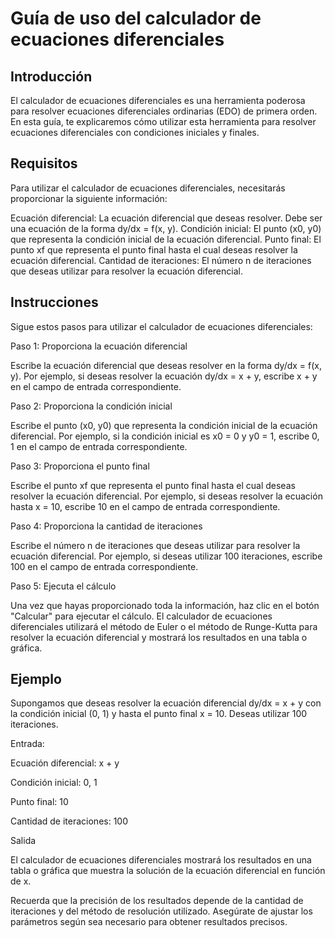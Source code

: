 # Guía de uso del calculador de ecuaciones diferenciales

## Introducción

El calculador de ecuaciones diferenciales es una herramienta poderosa para resolver ecuaciones diferenciales ordinarias (EDO) de primera orden. En esta guía, te explicaremos cómo utilizar esta herramienta para resolver ecuaciones diferenciales con condiciones iniciales y finales.

## Requisitos

Para utilizar el calculador de ecuaciones diferenciales, necesitarás proporcionar la siguiente información:

Ecuación diferencial: La ecuación diferencial que deseas resolver. Debe ser una ecuación de la forma dy/dx = f(x, y).
Condición inicial: El punto (x0, y0) que representa la condición inicial de la ecuación diferencial.
Punto final: El punto xf que representa el punto final hasta el cual deseas resolver la ecuación diferencial.
Cantidad de iteraciones: El número n de iteraciones que deseas utilizar para resolver la ecuación diferencial.

## Instrucciones

Sigue estos pasos para utilizar el calculador de ecuaciones diferenciales:

Paso 1: Proporciona la ecuación diferencial

Escribe la ecuación diferencial que deseas resolver en la forma dy/dx = f(x, y). Por ejemplo, si deseas resolver la ecuación dy/dx = x + y, escribe x + y en el campo de entrada correspondiente.

Paso 2: Proporciona la condición inicial

Escribe el punto (x0, y0) que representa la condición inicial de la ecuación diferencial. Por ejemplo, si la condición inicial es x0 = 0 y y0 = 1, escribe 0, 1 en el campo de entrada correspondiente.

Paso 3: Proporciona el punto final

Escribe el punto xf que representa el punto final hasta el cual deseas resolver la ecuación diferencial. Por ejemplo, si deseas resolver la ecuación hasta x = 10, escribe 10 en el campo de entrada correspondiente.

Paso 4: Proporciona la cantidad de iteraciones

Escribe el número n de iteraciones que deseas utilizar para resolver la ecuación diferencial. Por ejemplo, si deseas utilizar 100 iteraciones, escribe 100 en el campo de entrada correspondiente.

Paso 5: Ejecuta el cálculo

Una vez que hayas proporcionado toda la información, haz clic en el botón "Calcular" para ejecutar el cálculo. El calculador de ecuaciones diferenciales utilizará el método de Euler o el método de Runge-Kutta para resolver la ecuación diferencial y mostrará los resultados en una tabla o gráfica.

## Ejemplo

Supongamos que deseas resolver la ecuación diferencial dy/dx = x + y con la condición inicial (0, 1) y hasta el punto final x = 10. Deseas utilizar 100 iteraciones.

Entrada:

Ecuación diferencial: x + y

Condición inicial: 0, 1

Punto final: 10

Cantidad de iteraciones: 100

Salida

El calculador de ecuaciones diferenciales mostrará los resultados en una tabla o gráfica que muestra la solución de la ecuación diferencial en función de x.

Recuerda que la precisión de los resultados depende de la cantidad de iteraciones y del método de resolución utilizado. Asegúrate de ajustar los parámetros según sea necesario para obtener resultados precisos.